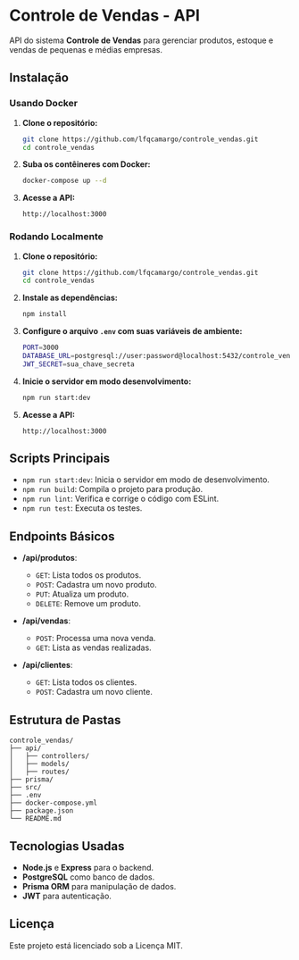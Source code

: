
# Controle de Vendas - API

API do sistema **Controle de Vendas** para gerenciar produtos, estoque e vendas de pequenas e médias empresas.

## Instalação

### Usando Docker

1. **Clone o repositório:**
   ```bash
   git clone https://github.com/lfqcamargo/controle_vendas.git
   cd controle_vendas
   ```

2. **Suba os contêineres com Docker:**
   ```bash
   docker-compose up --d
   ```

3. **Acesse a API:**
   ```
   http://localhost:3000
   ```

### Rodando Localmente

1. **Clone o repositório:**
   ```bash
   git clone https://github.com/lfqcamargo/controle_vendas.git
   cd controle_vendas
   ```

2. **Instale as dependências:**
   ```bash
   npm install
   ```

3. **Configure o arquivo `.env` com suas variáveis de ambiente:**
   ```bash
   PORT=3000
   DATABASE_URL=postgresql://user:password@localhost:5432/controle_vendas
   JWT_SECRET=sua_chave_secreta
   ```

4. **Inicie o servidor em modo desenvolvimento:**
   ```bash
   npm run start:dev
   ```

5. **Acesse a API:**
   ```
   http://localhost:3000
   ```

## Scripts Principais

- `npm run start:dev`: Inicia o servidor em modo de desenvolvimento.
- `npm run build`: Compila o projeto para produção.
- `npm run lint`: Verifica e corrige o código com ESLint.
- `npm run test`: Executa os testes.

## Endpoints Básicos

- **/api/produtos**:
  - `GET`: Lista todos os produtos.
  - `POST`: Cadastra um novo produto.
  - `PUT`: Atualiza um produto.
  - `DELETE`: Remove um produto.

- **/api/vendas**:
  - `POST`: Processa uma nova venda.
  - `GET`: Lista as vendas realizadas.

- **/api/clientes**:
  - `GET`: Lista todos os clientes.
  - `POST`: Cadastra um novo cliente.

## Estrutura de Pastas

```
controle_vendas/
├── api/
│   ├── controllers/
│   ├── models/
│   ├── routes/
├── prisma/
├── src/
├── .env
├── docker-compose.yml
├── package.json
└── README.md
```

## Tecnologias Usadas

- **Node.js** e **Express** para o backend.
- **PostgreSQL** como banco de dados.
- **Prisma ORM** para manipulação de dados.
- **JWT** para autenticação.

## Licença

Este projeto está licenciado sob a Licença MIT.
